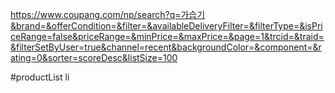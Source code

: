 https://www.coupang.com/np/search?q=가습기&brand=&offerCondition=&filter=&availableDeliveryFilter=&filterType=&isPriceRange=false&priceRange=&minPrice=&maxPrice=&page=1&trcid=&traid=&filterSetByUser=true&channel=recent&backgroundColor=&component=&rating=0&sorter=scoreDesc&listSize=100

#productList li
